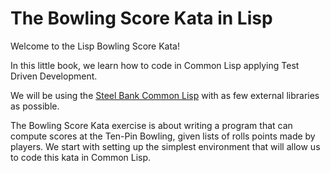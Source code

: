 # The Bowling Score Kata in Lisp

Welcome to the Lisp Bowling Score Kata! 

In this little book, we learn how to code in Common Lisp applying Test Driven Development. 

We will be using the [Steel Bank Common Lisp](https://www/sbcl/org/) with as few external libraries as possible.

The Bowling Score Kata exercise is about writing a program that can compute scores at the Ten-Pin Bowling, given lists of rolls points made by players.
We start with setting up the simplest environment that will allow us to code this kata in Common Lisp.
